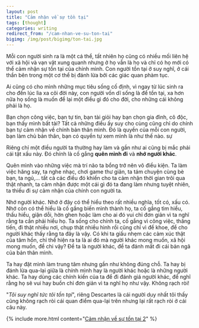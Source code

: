 ```yaml
---
layout: post
title: "Cảm nhận về sự tồn tại"
tags: [thought]
categories: writing
redirect_from: "/cam-nhan-ve-su-ton-tai"
bigimg: /img/post/bigimg/ton-tai.jpg
---
```


Mỗi con người sinh ra là một cá thể, tất nhiên họ cũng có nhiều mối liên hệ với xã hội và vạn vật xung quanh nhưng ở họ vẫn là họ và chỉ có họ mới có thể cảm nhận sự tồn tại của chính mình. Con người tồn tại ở suy nghĩ, ở cái thần bên trong một cơ thể bị đánh lừa bởi các giác quan phàm tục.

Ai cũng có cho mình những mục tiêu sống cố định, vì ngay từ lúc sinh ra cho đến lúc lìa xa cõi đời này, con người vốn dĩ sống là để tồn tại, xa hơn nữa họ sống là muốn để lại một điều gì đó cho đời, cho những cái không phải là họ.

Bạn chọn công việc, bạn tự tin, bạn tài giỏi hay bạn chọn gia đình, cô độc, bạn thấy mình bất tài? Tất cả những điều ấy suy cho cùng cũng chỉ do chính bạn tự cảm nhận về chính bản thân mình. Đó là quyền của mỗi con người, bạn làm chủ bản thân, bạn có quyền tự xem mình là như thế nào. sự

Riêng chỉ một điều người ta thường hay làm và gần như ai cũng bị mắc phải cái tật xấu này. Đó chính là cố gắng **quên mình đi** và **nhớ người khác**.

Quên mình vào những việc mà trí não ta bổng trở nên vô điều kiện. Ta làm việc hăng say, ta nghe nhạc, chơi game thư giãn, ta tám chuyện cùng bè bạn, ta ngủ,... tất cả các điều đó khiến cho ta cảm nhận thời gian trôi qua thật nhanh, ta cảm nhận được một cái gì đó ta đang làm nhưng tuyệt nhiên, ta thiếu đi sự cảm nhận của chính con người ta.

Nhớ người khác. Nhớ ở đây có thể hiểu theo rất nhiều nghĩa, tốt có, xấu có. Nhớ còn có thể hiểu là cố gắng biến mình thành họ, ta cố gắng tìm hiểu, thấu hiểu, giận dỗi, hờn ghen hoặc làm cho ai đó vui chỉ đơn giản vì ta nghĩ rằng ta cần phải hiểu họ. Ta sống cho chính ta, cố gắng vì công việc, thăng tiến, đi thật nhiều nơi, chụp thật nhiều hình rồi cũng chỉ vì để khoe, để cho người khác thấy rằng ta đây là vậy. Có khi ta giấu nhẹm các cảm xúc thật của tâm hồn, chỉ thể hiện ra ta là ai đó mà người khác mong muốn, xã hội mong muốn, để chi vậy? Để ta là người khác, để ta đánh mất đi cái bản ngã của bản thân mình.

Ta hay đặt mình làm trung tâm nhưng gần như không đúng chỗ. Ta hay bị đánh lừa qua-lại giữa là chính mình hay là người khác hoặc là những người khác. Ta hay dùng các chính kiến của ta để đi đánh giá người khác, để nghĩ rằng họ sẽ vui hay buồn chỉ đơn giản vì ta nghĩ họ như vậy. Không rạch ròi!

"*Tôi suy nghĩ tức tôi tồn tại*", riêng Descartes là cái người duy nhất tôi thấy cũng không rạch ròi cái quan điểm qua-lại trên nhưng lại rất rạch ròi ở cái câu này.

{% include more.html content="[Cảm nhận về sự tồn tại 2](/writing/cam-nhan-ve-su-ton-tai-2)" %}